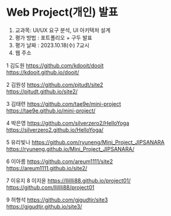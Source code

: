# Web Project(개인) 발표

1. 교과목: UI/UX 요구 분석, UI 아키텍처 설계
2. 평가 방법 : 포트폴리오 + 구두 발표
3. 평가 날짜 : 2023.10.18(수) 7교시
4. 웹 주소

1	김도원
https://github.com/kdooit/dooit  
https://kdooit.github.io/dooit/

2	김원성	https://github.com/pjtudt/site2  
https://pjtudt.github.io/site2/

3	김태련
https://github.com/tae9e/mini-project  
https://tae9e.github.io/mini-project/

4	박은영	https://github.com/silverzero2/HelloYoga  
https://silverzero2.github.io/HelloYoga/

5	유리빛나	https://github.com/ryuneng/Mini_Project_JIPSANARA  
https://ryuneng.github.io/Mini_Project_JIPSANARA/

6	이아름
https://github.com/areum1111/site2  
https://areum1111.github.io/site2/

7	이유지	
8	이지윤	https://llillli88.github.io/project01/  
https://github.com/llillli88/project01

9	허형석
https://github.com/gjgudtjr/site3  
https://gjgudtjr.github.io/site3/


